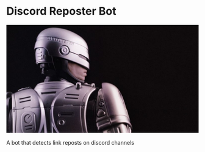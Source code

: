 # Discord Reposter Bot

![robocop-banner.jpg](/robocop-banner.jpg)

A bot that detects link reposts on discord channels
